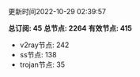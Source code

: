 更新时间2022-10-29 02:39:57

**总订阅: 45**
**总节点: 2264**
**有效节点: 415**
- v2ray节点: 242
- ss节点: 138
- trojan节点: 35
